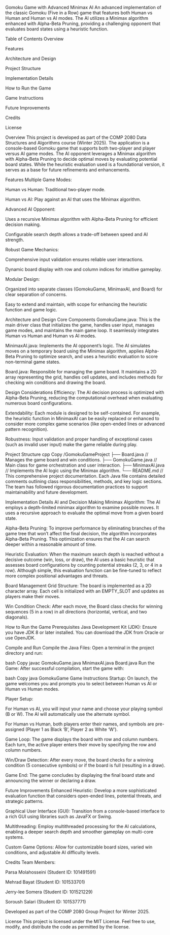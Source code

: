 Gomoku Game with Advanced Minimax AI
An advanced implementation of the classic Gomoku (Five in a Row) game that features both Human vs Human and Human vs AI modes. The AI utilizes a Minimax algorithm enhanced with Alpha-Beta Pruning, providing a challenging opponent that evaluates board states using a heuristic function.

Table of Contents
Overview

Features

Architecture and Design

Project Structure

Implementation Details

How to Run the Game

Game Instructions

Future Improvements

Credits

License

Overview
This project is developed as part of the COMP 2080 Data Structures and Algorithms course (Winter 2025). The application is a console-based Gomoku game that supports both two-player and player versus AI game modes. The AI opponent leverages a Minimax algorithm with Alpha-Beta Pruning to decide optimal moves by evaluating potential board states. While the heuristic evaluation used is a foundational version, it serves as a base for future refinements and enhancements.

Features
Multiple Game Modes:

Human vs Human: Traditional two-player mode.

Human vs AI: Play against an AI that uses the Minimax algorithm.

Advanced AI Opponent:

Uses a recursive Minimax algorithm with Alpha-Beta Pruning for efficient decision making.

Configurable search depth allows a trade-off between speed and AI strength.

Robust Game Mechanics:

Comprehensive input validation ensures reliable user interactions.

Dynamic board display with row and column indices for intuitive gameplay.

Modular Design:

Organized into separate classes (GomokuGame, MinimaxAI, and Board) for clear separation of concerns.

Easy to extend and maintain, with scope for enhancing the heuristic function and game logic.

Architecture and Design
Core Components
GomokuGame.java:
This is the main driver class that initializes the game, handles user input, manages game modes, and maintains the main game loop. It seamlessly integrates Human vs Human and Human vs AI modes.

MinimaxAI.java:
Implements the AI opponent’s logic. The AI simulates moves on a temporary board using the Minimax algorithm, applies Alpha-Beta Pruning to optimize search, and uses a heuristic evaluation to score non-terminal game states.

Board.java:
Responsible for managing the game board. It maintains a 2D array representing the grid, handles cell updates, and includes methods for checking win conditions and drawing the board.

Design Considerations
Efficiency:
The AI decision process is optimized with Alpha-Beta Pruning, reducing the computational overhead when evaluating numerous board configurations.

Extendability:
Each module is designed to be self-contained. For example, the heuristic function in MinimaxAI can be easily replaced or enhanced to consider more complex game scenarios (like open-ended lines or advanced pattern recognition).

Robustness:
Input validation and proper handling of exceptional cases (such as invalid user input) make the game reliable during play.

Project Structure
cpp
Copy
/GomokuGameProject
├── Board.java         // Manages the game board and win conditions.
├── GomokuGame.java    // Main class for game orchestration and user interaction.
├── MinimaxAI.java     // Implements the AI logic using the Minimax algorithm.
└── README.md          // This comprehensive project documentation.
Each Java file contains detailed comments outlining class responsibilities, methods, and key logic sections. The team has followed rigorous documentation practices to support maintainability and future development.

Implementation Details
AI and Decision Making
Minimax Algorithm:
The AI employs a depth-limited minimax algorithm to examine possible moves. It uses a recursive approach to evaluate the optimal move from a given board state.

Alpha-Beta Pruning:
To improve performance by eliminating branches of the game tree that won’t affect the final decision, the algorithm incorporates Alpha-Beta Pruning. This optimization ensures that the AI can search deeper within a reasonable amount of time.

Heuristic Evaluation:
When the maximum search depth is reached without a decisive outcome (win, loss, or draw), the AI uses a basic heuristic that assesses board configurations by counting potential streaks (2, 3, or 4 in a row). Although simple, this evaluation function can be fine-tuned to reflect more complex positional advantages and threats.

Board Management
Grid Structure:
The board is implemented as a 2D character array. Each cell is initialized with an EMPTY_SLOT and updates as players make their moves.

Win Condition Check:
After each move, the Board class checks for winning sequences (5 in a row) in all directions (horizontal, vertical, and two diagonals).

How to Run the Game
Prerequisites
Java Development Kit (JDK):
Ensure you have JDK 8 or later installed. You can download the JDK from Oracle or use OpenJDK.

Compile and Run
Compile the Java Files:
Open a terminal in the project directory and run:

bash
Copy
javac GomokuGame.java MinimaxAI.java Board.java
Run the Game:
After successful compilation, start the game with:

bash
Copy
java GomokuGame
Game Instructions
Startup:
On launch, the game welcomes you and prompts you to select between Human vs AI or Human vs Human modes.

Player Setup:

For Human vs AI, you will input your name and choose your playing symbol (B or W). The AI will automatically use the alternate symbol.

For Human vs Human, both players enter their names, and symbols are pre-assigned (Player 1 as Black ‘B’, Player 2 as White ‘W’).

Game Loop:
The game displays the board with row and column numbers. Each turn, the active player enters their move by specifying the row and column numbers.

Win/Draw Detection:
After every move, the board checks for a winning condition (5 consecutive symbols) or if the board is full (resulting in a draw).

Game End:
The game concludes by displaying the final board state and announcing the winner or declaring a draw.

Future Improvements
Enhanced Heuristic:
Develop a more sophisticated evaluation function that considers open-ended lines, potential threats, and strategic patterns.

Graphical User Interface (GUI):
Transition from a console-based interface to a rich GUI using libraries such as JavaFX or Swing.

Multithreading:
Employ multithreaded processing for the AI calculations, enabling a deeper search depth and smoother gameplay on multi-core systems.

Custom Game Options:
Allow for customizable board sizes, varied win conditions, and adjustable AI difficulty levels.

Credits
Team Members:

Parsa Molahosseini (Student ID: 101491591)

Mehrad Bayat (Student ID: 101533701)

Jerry-lee Somera (Student ID: 101521229)

Soroush Salari (Student ID: 101537771)

Developed as part of the COMP 2080 Group Project for Winter 2025.

License
This project is licensed under the MIT License. Feel free to use, modify, and distribute the code as permitted by the license.
